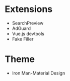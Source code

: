 # Extensions

- SearchPreview
- AdGuard
- Vue.js devtools
- Fake Filler

# Theme

- Iron Man-Material Design
